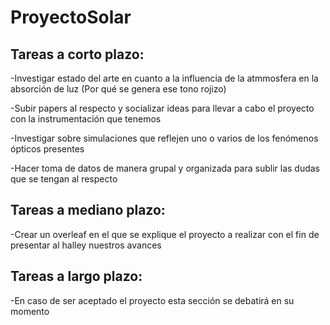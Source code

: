 # ProyectoSolar

## Tareas a corto plazo:

-Investigar estado del arte en cuanto a la influencia de la atmmosfera en la absorción de luz (Por qué se genera ese tono rojizo)

-Subir papers al respecto y socializar ideas para llevar a cabo el proyecto con la instrumentación que tenemos

-Investigar sobre simulaciones que reflejen uno o varios de los fenómenos ópticos presentes 

-Hacer toma de datos de manera grupal y organizada para sublir las dudas que se tengan al respecto 

## Tareas a mediano plazo:

-Crear un overleaf en el que se explique el proyecto a realizar con el fin de presentar al halley nuestros avances

## Tareas a largo plazo:

-En caso de ser aceptado el proyecto esta sección se debatirá en su momento 
